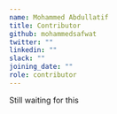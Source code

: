 ```yaml
---
name: Mohammed Abdullatif
title: Contributor
github: mohammedsafwat
twitter: ""
linkedin: ""
slack: ""
joining_date: ""
role: contributor
---
```


Still waiting for this
